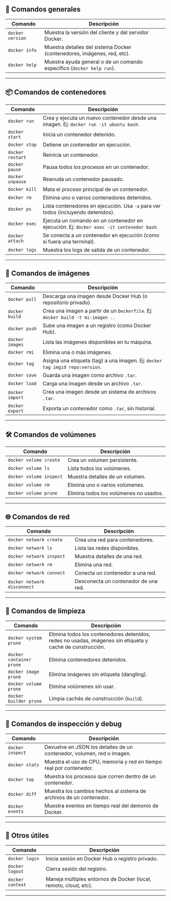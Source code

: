 ## 🐳 **Comandos generales**

| Comando          | Descripción                                                             |
| ---------------- | ----------------------------------------------------------------------- |
| `docker version` | Muestra la versión del cliente y del servidor Docker.                   |
| `docker info`    | Muestra detalles del sistema Docker (contenedores, imágenes, red, etc). |
| `docker help`    | Muestra ayuda general o de un comando específico (`docker help run`).   |

---

## 📦 **Comandos de contenedores**

| Comando          | Descripción                                                                              |
| ---------------- | ---------------------------------------------------------------------------------------- |
| `docker run`     | Crea y ejecuta un nuevo contenedor desde una imagen. Ej: `docker run -it ubuntu bash`.   |
| `docker start`   | Inicia un contenedor detenido.                                                           |
| `docker stop`    | Detiene un contenedor en ejecución.                                                      |
| `docker restart` | Reinicia un contenedor.                                                                  |
| `docker pause`   | Pausa todos los procesos en un contenedor.                                               |
| `docker unpause` | Reanuda un contenedor pausado.                                                           |
| `docker kill`    | Mata el proceso principal de un contenedor.                                              |
| `docker rm`      | Elimina uno o varios contenedores detenidos.                                             |
| `docker ps`      | Lista contenedores en ejecución. Usa `-a` para ver todos (incluyendo detenidos).         |
| `docker exec`    | Ejecuta un comando en un contenedor en ejecución. Ej: `docker exec -it contenedor bash`. |
| `docker attach`  | Se conecta a un contenedor en ejecución (como si fuera una terminal).                    |
| `docker logs`    | Muestra los logs de salida de un contenedor.                                             |

---

## 🧱 **Comandos de imágenes**

| Comando         | Descripción                                                                     |
| --------------- | ------------------------------------------------------------------------------- |
| `docker pull`   | Descarga una imagen desde Docker Hub (o repositorio privado).                   |
| `docker build`  | Crea una imagen a partir de un `Dockerfile`. Ej: `docker build -t mi-imagen .`. |
| `docker push`   | Sube una imagen a un registro (como Docker Hub).                                |
| `docker images` | Lista las imágenes disponibles en tu máquina.                                   |
| `docker rmi`    | Elimina una o más imágenes.                                                     |
| `docker tag`    | Asigna una etiqueta (tag) a una imagen. Ej: `docker tag imgid repo:version`.    |
| `docker save`   | Guarda una imagen como archivo `.tar`.                                          |
| `docker load`   | Carga una imagen desde un archivo `.tar`.                                       |
| `docker import` | Crea una imagen desde un sistema de archivos `.tar`.                            |
| `docker export` | Exporta un contenedor como `.tar`, sin historial.                               |

---

## 🛠️ **Comandos de volúmenes**

| Comando                 | Descripción                            |
| ----------------------- | -------------------------------------- |
| `docker volume create`  | Crea un volumen persistente.           |
| `docker volume ls`      | Lista todos los volúmenes.             |
| `docker volume inspect` | Muestra detalles de un volumen.        |
| `docker volume rm`      | Elimina uno o varios volúmenes.        |
| `docker volume prune`   | Elimina todos los volúmenes no usados. |

---

## 🌐 **Comandos de red**

| Comando                     | Descripción                          |
| --------------------------- | ------------------------------------ |
| `docker network create`     | Crea una red para contenedores.      |
| `docker network ls`         | Lista las redes disponibles.         |
| `docker network inspect`    | Muestra detalles de una red.         |
| `docker network rm`         | Elimina una red.                     |
| `docker network connect`    | Conecta un contenedor a una red.     |
| `docker network disconnect` | Desconecta un contenedor de una red. |

---

## 🧹 **Comandos de limpieza**

| Comando                  | Descripción                                                                                               |
| ------------------------ | --------------------------------------------------------------------------------------------------------- |
| `docker system prune`    | Elimina todos los contenedores detenidos, redes no usadas, imágenes sin etiqueta y caché de construcción. |
| `docker container prune` | Elimina contenedores detenidos.                                                                           |
| `docker image prune`     | Elimina imágenes sin etiqueta (dangling).                                                                 |
| `docker volume prune`    | Elimina volúmenes sin usar.                                                                               |
| `docker builder prune`   | Limpia cachés de construcción (`build`).                                                                  |

---

## 🧪 **Comandos de inspección y debug**

| Comando          | Descripción                                                            |
| ---------------- | ---------------------------------------------------------------------- |
| `docker inspect` | Devuelve en JSON los detalles de un contenedor, volumen, red o imagen. |
| `docker stats`   | Muestra el uso de CPU, memoria y red en tiempo real por contenedor.    |
| `docker top`     | Muestra los procesos que corren dentro de un contenedor.               |
| `docker diff`    | Muestra los cambios hechos al sistema de archivos de un contenedor.    |
| `docker events`  | Muestra eventos en tiempo real del demonio de Docker.                  |

---

## 🧰 **Otros útiles**

| Comando          | Descripción                                                      |
| ---------------- | ---------------------------------------------------------------- |
| `docker login`   | Inicia sesión en Docker Hub o registro privado.                  |
| `docker logout`  | Cierra sesión del registro.                                      |
| `docker context` | Maneja múltiples entornos de Docker (local, remoto, cloud, etc). |

---
